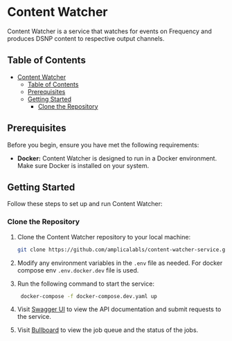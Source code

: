 # Content Watcher

Content Watcher is a service that watches for events on Frequency and produces DSNP content to respective output channels.

## Table of Contents

- [Content Watcher](#content-watcher)
  - [Table of Contents](#table-of-contents)
  - [Prerequisites](#prerequisites)
  - [Getting Started](#getting-started)
    - [Clone the Repository](#clone-the-repository)

## Prerequisites

Before you begin, ensure you have met the following requirements:

- **Docker:** Content Watcher is designed to run in a Docker environment. Make sure Docker is installed on your system.

## Getting Started

Follow these steps to set up and run Content Watcher:

### Clone the Repository

1. Clone the Content Watcher repository to your local machine:

   ```bash
   git clone https://github.com/amplicalabls/content-watcher-service.git
   ```

2. Modify any environment variables in the `.env` file as needed. For docker compose env `.env.docker.dev` file is used.

3. Run the following command to start the service:

   ```bash
    docker-compose -f docker-compose.dev.yaml up
    ```

4. Visit [Swagger UI](http://localhost:3000/api/docs/swagger) to view the API documentation and submit requests to the service.

5. Visit [Bullboard](http://localhost:3000/queues) to view the job queue and the status of the jobs.
